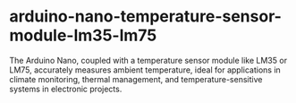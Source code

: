 # arduino-nano-temperature-sensor-module-lm35-lm75
The Arduino Nano, coupled with a temperature sensor module like LM35 or LM75, accurately measures ambient temperature, ideal for applications in climate monitoring, thermal management, and temperature-sensitive systems in electronic projects.
